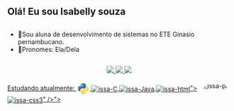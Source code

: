 ## Olá! Eu sou Isabelly souza
##
- 👾Sou aluna de desenvolvimento de sistemas no ETE Ginasio pernambucano.
- 👾Pronomes: Ela/Dela
##
<div align="center">
  <a href="(https://github.com/issasouza/)">
  <img height="140em" src="https://github-readme-stats.vercel.app/api?username=issasouza&show_icons=true&theme=jolly&hide_border=true&dahide_border=true&dainclude_all_commits=true&count_private=true"/>
 <img height= "140cm" src="http://github-readme-streak-stats.herokuapp.com?user=issasouza&theme=jolly&hide_border=true&date_format=n%2Fj%5B%2FY%5D&locale=pt-br"/>
 
  <img height="140em" src="https://github-readme-stats.vercel.app/api/top-langs/?username=issasouza&layout=compact&langs_count=7&theme=jolly&hide_border=true"/>
</div>
  
  </div>

<div style="display: inline_block"><br>
  Estudando atualmente:
  <img align="center" alt="issa-Python" height="30" width="30" src="https://raw.githubusercontent.com/devicons/devicon/master/icons/python/python-original.svg">
  <img align="center" alt="issa-C" height="30" width="30" <img src="https://cdn.jsdelivr.net/gh/devicons/devicon/icons/c/c-original.svg" />
  <img align="center" alt="issa-Java" height="30" width="30" <img src="https://cdn.jsdelivr.net/gh/devicons/devicon/icons/java/java-original.svg" />
  <img align="right" alt="issa-pic" height="150" style="border-radius:50px;" src="https://miro.medium.com/max/960/1*9GJWUvET3it_2XPX9CAUXw.gif">
  <img align="center" alt="issa-html" height="30" width="30" src="<img src="https://cdn.jsdelivr.net/gh/devicons/devicon/icons/html5/html5-original.svg" />">
  <img align="center" alt="issa-css3" height="30" width="30" src="<img src="<img src="https://cdn.jsdelivr.net/gh/devicons/devicon/icons/css3/css3-original.svg" />" />">
</div>
